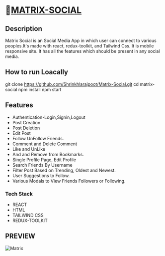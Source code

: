 # 🔗[MATRIX-SOCIAL](https://matrix-social.netlify.app/)

## Description
Matrix Social is an Social Media App in which user can connect to various 
peoples.It's made with react, redux-toolkit, and Tailwind Css.
It is mobile responsive site. It has all the features which should be present in any social media.
## How to run Loacally
git clone https://github.com/Shrinkhlarajpoot/Matrix-Social.git
cd matrix-social
npm install
npm start

## Features

+ Authentication-Login,Signin,Logout
+ Post Creation
+ Post Deletion
+ Edit Post
+ Follow UnFollow Friends.
+ Comment and Delete Comment
+ Like and UnLike
+ And and Remove from Bookmarks.
+ Single Profile Page, Edit Profile
+ Search Friends By Username
+ Filter Post Based on Trending, Oldest and Newest.
+ User Suggestions to Follow.
+ Various Modals to View Friends Followers or Following.

### Tech Stack
+ REACT
+ HTML
+ TAILWIND CSS
+ REDUX-TOOLKIT

## PREVIEW
![Matrix](https://res.cloudinary.com/ds6cgk1wy/image/upload/v1653073198/Matrix%20images/wotkzf8myrpon4wvufcp.gif)




